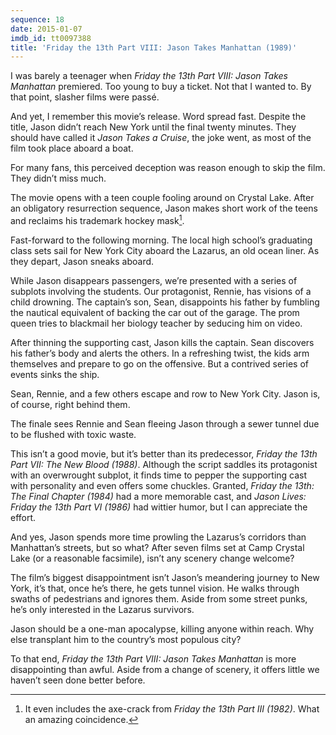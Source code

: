 ```yaml
---
sequence: 18
date: 2015-01-07
imdb_id: tt0097388
title: 'Friday the 13th Part VIII: Jason Takes Manhattan (1989)'
---
```


I was barely a teenager when _Friday the 13th Part VIII: Jason Takes Manhattan_ premiered. Too young to buy a ticket. Not that I wanted to. By that point, slasher films were passé.

And yet, I remember this movie’s release. Word spread fast. Despite the title, Jason didn’t reach New York until the final twenty minutes. They should have called it _Jason Takes a Cruise_, the joke went, as most of the film took place aboard a boat.

For many fans, this perceived deception was reason enough to skip the film. They didn’t miss much.

The movie opens with a teen couple fooling around on Crystal Lake. After an obligatory resurrection sequence, Jason makes short work of the teens and reclaims his trademark hockey mask[^1].

Fast-forward to the following morning. The local high school’s graduating class sets sail for New York City aboard the Lazarus, an old ocean liner. As they depart, Jason sneaks aboard.

While Jason disappears passengers, we’re presented with a series of subplots involving the students. Our protagonist, Rennie, has visions of a child drowning. The captain’s son, Sean, disappoints his father by fumbling the nautical equivalent of backing the car out of the garage. The prom queen tries to blackmail her biology teacher by seducing him on video.

After thinning the supporting cast, Jason kills the captain. Sean discovers his father’s body and alerts the others. In a refreshing twist, the kids arm themselves and prepare to go on the offensive. But a contrived series of events sinks the ship.

Sean, Rennie, and a few others escape and row to New York City. Jason is, of course, right behind them.

The finale sees Rennie and Sean fleeing Jason through a sewer tunnel due to be flushed with toxic waste.

This isn’t a good movie, but it’s better than its predecessor, _Friday the 13th Part VII: The New Blood (1988)_. Although the script saddles its protagonist with an overwrought subplot, it finds time to pepper the supporting cast with personality and even offers some chuckles. Granted, _Friday the 13th: The Final Chapter (1984)_ had a more memorable cast, and _Jason Lives: Friday the 13th Part VI (1986)_ had wittier humor, but I can appreciate the effort.

And yes, Jason spends more time prowling the Lazarus’s corridors than Manhattan’s streets, but so what? After seven films set at Camp Crystal Lake (or a reasonable facsimile), isn’t any scenery change welcome?

The film’s biggest disappointment isn’t Jason’s meandering journey to New York, it’s that, once he’s there, he gets tunnel vision. He walks through swaths of pedestrians and ignores them. Aside from some street punks, he’s only interested in the Lazarus survivors.

Jason should be a one-man apocalypse, killing anyone within reach. Why else transplant him to the country’s most populous city?

To that end, _Friday the 13th Part VIII: Jason Takes Manhattan_ is more disappointing than awful. Aside from a change of scenery, it offers little we haven’t seen done better before.

[^1]: It even includes the axe-crack from _Friday the 13th Part III (1982)_. What an amazing coincidence.